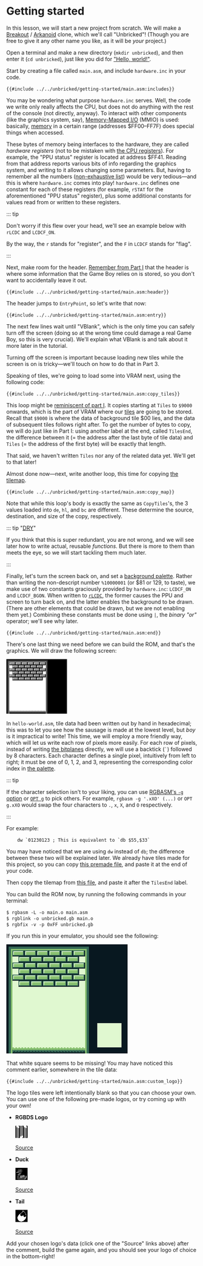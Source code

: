 # Getting started

In this lesson, we will start a new project from scratch.
We will make a [Breakout](https://en.wikipedia.org/wiki/Breakout_%28video_game%29) / [Arkanoid](https://en.wikipedia.org/wiki/Arkanoid) clone, which we'll call "Unbricked"!
(Though you are free to give it any other name you like, as it will be *your* project.)

Open a terminal and make a new directory (`mkdir unbricked`), and then enter it (`cd unbricked`), just like you did for ["Hello, world!"](../part1/hello_world.md).

Start by creating a file called `main.asm`, and include `hardware.inc` in your code.

```rgbasm,linenos,start={{#line_no_of "" ../../unbricked/getting-started/main.asm:includes}}
{{#include ../../unbricked/getting-started/main.asm:includes}}
```
You may be wondering what purpose `hardware.inc` serves.
Well, the code we write only really affects the CPU, but does not do anything with the rest of the console (not directly, anyway).
To interact with other components (like the graphics system, say), [Memory-Mapped <abbr title="Input/Output">I/O</abbr>](https://en.wikipedia.org/wiki/Memory-mapped_I/O) (MMIO) is used: basically, [memory](../part1/memory.md) in a certain range (addresses $FF00–FF7F) does special things when accessed.

These bytes of memory being interfaces to the hardware, they are called *hardware registers* (not to be mistaken with [the CPU registers](../part1/registers.md)).
For example, the "PPU status" register is located at address $FF41.
Reading from that address reports various bits of info regarding the graphics system, and writing to it allows changing some parameters.
But, having to remember all the numbers ([non-exhaustive list](https://gbdev.io/pandocs/Power_Up_Sequence.html#hardware-registers)) would be very tedious—and this is where `hardware.inc` comes into play!
`hardware.inc` defines one constant for each of these registers (for example, `rSTAT` for the aforementioned "PPU status" register), plus some additional constants for values read from or written to these registers.

::: tip

Don't worry if this flew over your head, we'll see an example below with `rLCDC` and `LCDCF_ON`.

By the way, the `r` stands for "register", and the `F` in `LCDCF` stands for "flag".

:::

Next, make room for the header.
[Remember from Part Ⅰ](../part1/header.md) that the header is where some information that the Game Boy relies on is stored, so you don't want to accidentally leave it out.

```rgbasm,linenos,start={{#line_no_of "" ../../unbricked/getting-started/main.asm:header}}
{{#include ../../unbricked/getting-started/main.asm:header}}
```

The header jumps to `EntryPoint`, so let's write that now:

```rgbasm,linenos,start={{#line_no_of "" ../../unbricked/getting-started/main.asm:entry}}
{{#include ../../unbricked/getting-started/main.asm:entry}}
```

The next few lines wait until "VBlank", which is the only time you can safely turn off the screen (doing so at the wrong time could damage a real Game Boy, so this is very crucial).
We'll explain what VBlank is and talk about it more later in the tutorial.

Turning off the screen is important because loading new tiles while the screen is on is tricky—we'll touch on how to do that in Part 3.

Speaking of tiles, we're going to load some into VRAM next, using the following code:

```rgbasm,linenos,start={{#line_no_of "" ../../unbricked/getting-started/main.asm:copy_tiles}}
{{#include ../../unbricked/getting-started/main.asm:copy_tiles}}
```

This loop might be [reminiscent of part Ⅰ](../part1/jumps.md#conditional-jumps).
It copies starting at `Tiles` to `$9000` onwards, which is the part of VRAM where our [tiles](../part1/tiles.md) are going to be stored.
Recall that `$9000` is where the data of background tile $00 lies, and the data of subsequent tiles follows right after.
To get the number of bytes to copy, we will do just like in Part Ⅰ: using another label at the end, called `TilesEnd`, the difference between it (= the address after the last byte of tile data) and `Tiles` (= the address of the first byte) will be exactly that length.

That said, we haven't written `Tiles` nor any of the related data yet.
We'll get to that later!

Almost done now—next, write another loop, this time for copying [the tilemap](../part1/tilemap.md).

```rgbasm,linenos,start={{#line_no_of "" ../../unbricked/getting-started/main.asm:copy_map}}
{{#include ../../unbricked/getting-started/main.asm:copy_map}}
```

Note that while this loop's body is exactly the same as `CopyTiles`'s, the 3 values loaded into `de`, `hl`, and `bc` are different.
These determine the source, destination, and size of the copy, respectively.

::: tip "[<abbr title="Don't Repeat Yourself">DRY</abbr>](https://en.wikipedia.org/wiki/Don't_Repeat_Yourself)"

If you think that this is super redundant, you are not wrong, and we will see later how to write actual, reusable *functions*.
But there is more to them than meets the eye, so we will start tackling them much later.

:::

Finally, let's turn the screen back on, and set a [background palette](../part1/palettes.md).
Rather than writing the non-descript number `%10000001` (or $81 or 129, to taste), we make use of two constants graciously provided by `hardware.inc`: `LCDCF_ON` and `LCDCF_BGON`.
When written to [`rLCDC`](https://gbdev.io/pandocs/LCDC), the former causes the PPU and screen to turn back on, and the latter enables the background to be drawn.
(There are other elements that could be drawn, but we are not enabling them yet.)
Combining these constants must be done using `|`, the *binary "or"* operator; we'll see why later.

```rgbasm,linenos,start={{#line_no_of "" ../../unbricked/getting-started/main.asm:end}}
{{#include ../../unbricked/getting-started/main.asm:end}}
```

There's one last thing we need before we can build the ROM, and that's the graphics.
We will draw the following screen:

![Layout of unbricked](../assets/part2/img/tilemap.png)

In `hello-world.asm`, tile data had been written out by hand in hexadecimal; this was to let you see how the sausage is made at the lowest level, but *boy* is it impractical to write!
This time, we will employ a more friendly way, which will let us write each row of pixels more easily.
For each row of pixels, instead of writing [the bitplanes](../part1/tiles.md#encoding) directly, we will use a backtick (`` ` ``) followed by 8 characters.
Each character defines a single pixel, intuitively from left to right; it must be one of 0, 1, 2, and 3, representing the corresponding color index in [the palette](../part1/palettes.md).

::: tip

If the character selection isn't to your liking, you can use [RGBASM's `-g` option](https://rgbds.gbdev.io/docs/v0.5.2/rgbasm.1#g) or [`OPT g`](https://rgbds.gbdev.io/docs/v0.5.2/rgbasm.5/#Changing_options_while_assembling) to pick others.
For example, `rgbasm -g '.xXO' (...)` or `OPT g.xXO` would swap the four characters to `.`, `x`, `X`, and `O` respectively.

:::

For example:

```rgbasm
	dw `01230123 ; This is equivalent to `db $55,$33`
```

You may have noticed that we are using `dw` instead of `db`; the difference between these two will be explained later.
We already have tiles made for this project, so you can copy [this premade file](https://github.com/gbdev/gb-asm-tutorial/raw/master/unbricked/getting-started/tileset.asm), and paste it at the end of your code.

Then copy the tilemap from [this file](https://github.com/gbdev/gb-asm-tutorial/raw/master/unbricked/getting-started/tilemap.asm), and paste it after the `TilesEnd` label.

You can build the ROM now, by running the following commands in your terminal:

```console
$ rgbasm -L -o main.o main.asm
$ rgblink -o unbricked.gb main.o
$ rgbfix -v -p 0xFF unbricked.gb
```

If you run this in your emulator, you should see the following:

![Screenshot of our game](../assets/part2/img/screenshot.png)

That white square seems to be missing!
You may have noticed this comment earlier, somewhere in the tile data:

```rgbasm,linenos,start={{#line_no_of "" ../../unbricked/getting-started/main.asm:custom_logo}}
{{#include ../../unbricked/getting-started/main.asm:custom_logo}}
```

The logo tiles were left intentionally blank so that you can choose your own.
You can use one of the following pre-made logos, or try coming up with your own!

- **RGBDS Logo**

  ![The RGBDS Logo](../assets/part2/img/rgbds.png)

  [Source](https://github.com/gbdev/gb-asm-tutorial/raw/master/unbricked/getting-started/rgbds.asm)

- **Duck**

  ![A pixel-art duck](../assets/part2/img/duck.png)

  [Source](https://github.com/gbdev/gb-asm-tutorial/raw/master/unbricked/getting-started/duck.asm)

- **Tail**

  ![A silhouette of a tail](../assets/part2/img/tail.png)

  [Source](https://github.com/gbdev/gb-asm-tutorial/raw/master/unbricked/getting-started/tail.asm)

Add your chosen logo's data (click one of the "Source" links above) after the comment, build the game again, and you should see your logo of choice in the bottom-right!
